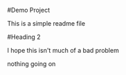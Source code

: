 #Demo Project

This is a simple readme file

#Heading 2

I hope this isn't much of a bad problem 

nothing going on